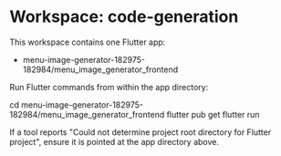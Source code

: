 # Workspace: code-generation

This workspace contains one Flutter app:

- menu-image-generator-182975-182984/menu_image_generator_frontend

Run Flutter commands from within the app directory:

cd menu-image-generator-182975-182984/menu_image_generator_frontend
flutter pub get
flutter run

If a tool reports "Could not determine project root directory for Flutter project", ensure it is pointed at the app directory above.
